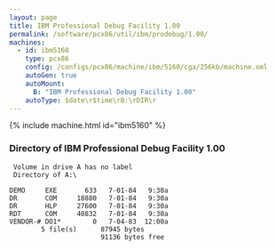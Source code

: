 ```yaml
---
layout: page
title: IBM Professional Debug Facility 1.00
permalink: /software/pcx86/util/ibm/prodebug/1.00/
machines:
  - id: ibm5160
    type: pcx86
    config: /configs/pcx86/machine/ibm/5160/cga/256kb/machine.xml
    autoGen: true
    autoMount:
      B: "IBM Professional Debug Facility 1.00"
    autoType: $date\r$time\rB:\rDIR\r
---
```


{% include machine.html id="ibm5160" %}

### Directory of IBM Professional Debug Facility 1.00

     Volume in drive A has no label
     Directory of A:\

    DEMO     EXE       633   7-01-84   9:30a
    DR       COM     18880   7-01-84   9:30a
    DR       HLP     27600   7-01-84   9:30a
    RDT      COM     40832   7-01-84   9:30a
    VENDOR-# DO1*        0   7-04-83  12:00a
            5 file(s)      87945 bytes
                           91136 bytes free

